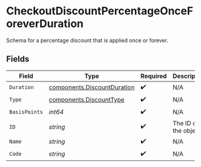 # CheckoutDiscountPercentageOnceForeverDuration

Schema for a percentage discount that is applied once or forever.


## Fields

| Field                                                                      | Type                                                                       | Required                                                                   | Description                                                                |
| -------------------------------------------------------------------------- | -------------------------------------------------------------------------- | -------------------------------------------------------------------------- | -------------------------------------------------------------------------- |
| `Duration`                                                                 | [components.DiscountDuration](../../models/components/discountduration.md) | :heavy_check_mark:                                                         | N/A                                                                        |
| `Type`                                                                     | [components.DiscountType](../../models/components/discounttype.md)         | :heavy_check_mark:                                                         | N/A                                                                        |
| `BasisPoints`                                                              | *int64*                                                                    | :heavy_check_mark:                                                         | N/A                                                                        |
| `ID`                                                                       | *string*                                                                   | :heavy_check_mark:                                                         | The ID of the object.                                                      |
| `Name`                                                                     | *string*                                                                   | :heavy_check_mark:                                                         | N/A                                                                        |
| `Code`                                                                     | *string*                                                                   | :heavy_check_mark:                                                         | N/A                                                                        |
